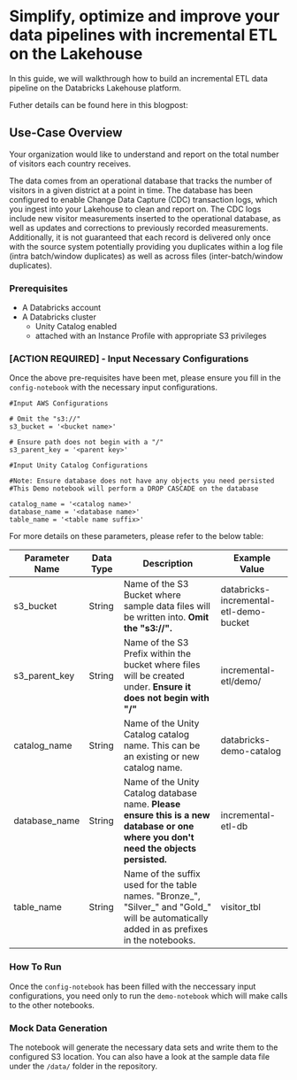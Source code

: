 # Simplify, optimize and improve your data pipelines with incremental ETL on the Lakehouse

In this guide, we will walkthrough how to build an incremental ETL data pipeline on the Databricks Lakehouse platform.

Futher details can be found here in this blogpost: <insert link to blogpost>

## Use-Case Overview

Your organization would like to understand and report on the total number of visitors each country receives. 

The data comes from an operational database that tracks the number of visitors in a given district at a point in time. The database has been configured to enable Change Data Capture (CDC) transaction logs, which you ingest into your Lakehouse to clean and report on. The CDC logs include new visitor measurements inserted to the operational database, as well as updates and corrections to previously recorded measurements. Additionally, it is not guaranteed that each record is delivered only once with the source system potentially providing you duplicates within a log file (intra batch/window duplicates) as well as across files (inter-batch/window duplicates). 

### Prerequisites

- A Databricks account
- A Databricks cluster
  - Unity Catalog enabled
  - attached with an Instance Profile with appropriate S3 privileges 

### [ACTION REQUIRED] - Input Necessary Configurations

Once the above pre-requisites have been met, please ensure you fill in the `config-notebook` with the necessary input configurations. 

```
#Input AWS Configurations

# Omit the "s3://"
s3_bucket = '<bucket name>'

# Ensure path does not begin with a "/"
s3_parent_key = '<parent key>'

#Input Unity Catalog Configurations

#Note: Ensure database does not have any objects you need persisted
#This Demo notebook will perform a DROP CASCADE on the database

catalog_name = '<catalog name>'
database_name = '<database name>'
table_name = '<table name suffix>'
```

For more details on these parameters, please refer to the below table:

| Parameter Name | Data Type | Description | Example Value |
|---|---|---|---|
| s3_bucket | String | Name of the S3 Bucket where sample data files will be written into. **Omit the "s3://".** | databricks-incremental-etl-demo-bucket |
| s3_parent_key | String | Name of the S3 Prefix within the bucket where files will be created under. **Ensure it does not begin with "/"** |  incremental-etl/demo/ |
| catalog_name | String | Name of the Unity Catalog catalog name. This can be an existing or new catalog name. |  databricks-demo-catalog |
| database_name | String | Name of the Unity Catalog database name. **Please ensure this is a new database or one where you don't need the objects persisted.** | incremental-etl-db |
| table_name | String | Name of the suffix used for the table names. "Bronze_", "Silver_" and "Gold_" will be automatically added in as prefixes in the notebooks. | visitor_tbl |


### How To Run

Once the `config-notebook` has been filled with the neccessary input configurations, you need only to run the `demo-notebook` which will make calls to the other notebooks. 


### Mock Data Generation

The notebook will generate the necessary data sets and write them to the configured S3 location.
You can also have a look at the sample data file under the `/data/` folder in the repository.



